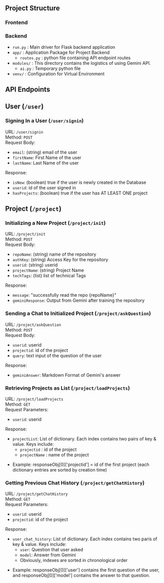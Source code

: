 ## Project Structure


### Frontend


### Backend
- `run.py` : Main driver for Flask backend application
- `app/` : Application Package for Project Backend
    - `routes.py`
        : python file containing API endpoint routes
- `modules/` : This directory contains the logistics of using Gemini API.
    - `ai.py` : Temporary python file
- `venv/` : Configuration for Virtual Environment

## API Endpoints

## User (`/user`)

### Signing In a User (`/user/signin`)
URL: `/user/signin`\
Method: `POST`\
Request Body:
- `email`: (string) email of the user
- `firstName`: First Name of the user
- `lastName`: Last Name of the user

Response:
- `isNew`: (boolean) true if the user is newly created in the Database
- `userid`: id of the user signed in
- `hasProjects`: (boolean) true if the user has AT LEAST ONE project


## Project (`/project`)

### Initializing a New Project (`/project/init`)
URL: `/project/init`\
Method: `POST`\
Request Body:
- `repoName`: (string) name of the repository
- `authKey`: (string) Access Key for the repository
- `userid`: (string) userid
- `projectName`: (string) Project Name
- `techTags`: (list) list of technical Tags

Response:
- `message`: "successfully read the repo {repoName}"
- `geminiResponse`: Output from Gemini after training the repository


### Sending a Chat to Initialized Project (`/project/askQuestion`)
URL: `/project/askQuestion`\
Method: `POST`\
Request Body:
- `userid`: userid
- `projectid`: id of the project
- `query`: text input of the question of the user

Response:
- `geminiAnswer`: Markdown Format of Gemini's answer

### Retrieving Projects as List (`/project/loadProjects`)
URL: `/project/loadProjects`\
Method: `GET`\
Request Parameters:
- `userid`: userid

Response:
- `projectList`: List of dictionary. Each index contains two pairs of key & value. Keys include:
    - `projectid` : id of the project
    - `projectName` : name of the project
* Example: responseObj[0]['projectid'] = id of the first project (each dictionary entries are sorted by creation time)

### Getting Previous Chat History (`/project/getChatHistory`)
URL: `/project/getChatHistory`\
Method: `GET`\
Request Parameters:
- `userid`: userid
- `projectid`: id of the project


Response:
- `user_chat_history`: List of dictionary. Each index contains two paris of key & value. Keys include:
    - `user`: Question that user asked
    - `model`: Answer from Gemini
    * Obviously, indexes are sorted in chronological order
* Example: responseObj[0]['user'] contains the first question of the user, and responseObj[0]['model'] contains the answer to that question.